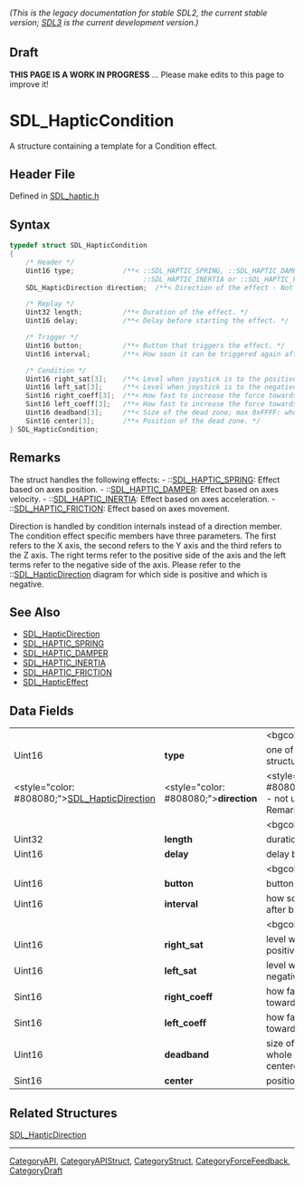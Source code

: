 ###### (This is the legacy documentation for stable SDL2, the current stable version; [SDL3](https://wiki.libsdl.org/SDL3/) is the current development version.)

## Draft

**THIS PAGE IS A WORK IN PROGRESS** ... Please make edits to this page to improve it!
# SDL_HapticCondition

A structure containing a template for a Condition effect.

## Header File

Defined in [SDL_haptic.h](https://github.com/libsdl-org/SDL/blob/SDL2/include/SDL_haptic.h)

## Syntax

```c
typedef struct SDL_HapticCondition
{
    /* Header */
    Uint16 type;            /**< ::SDL_HAPTIC_SPRING, ::SDL_HAPTIC_DAMPER,
                                 ::SDL_HAPTIC_INERTIA or ::SDL_HAPTIC_FRICTION */
    SDL_HapticDirection direction;  /**< Direction of the effect - Not used ATM. */

    /* Replay */
    Uint32 length;          /**< Duration of the effect. */
    Uint16 delay;           /**< Delay before starting the effect. */

    /* Trigger */
    Uint16 button;          /**< Button that triggers the effect. */
    Uint16 interval;        /**< How soon it can be triggered again after button. */

    /* Condition */
    Uint16 right_sat[3];    /**< Level when joystick is to the positive side; max 0xFFFF. */
    Uint16 left_sat[3];     /**< Level when joystick is to the negative side; max 0xFFFF. */
    Sint16 right_coeff[3];  /**< How fast to increase the force towards the positive side. */
    Sint16 left_coeff[3];   /**< How fast to increase the force towards the negative side. */
    Uint16 deadband[3];     /**< Size of the dead zone; max 0xFFFF: whole axis-range when 0-centered. */
    Sint16 center[3];       /**< Position of the dead zone. */
} SDL_HapticCondition;
```

## Remarks

The struct handles the following effects: -
::[SDL_HAPTIC_SPRING](SDL_HAPTIC_SPRING): Effect based on axes position. -
::[SDL_HAPTIC_DAMPER](SDL_HAPTIC_DAMPER): Effect based on axes velocity. -
::[SDL_HAPTIC_INERTIA](SDL_HAPTIC_INERTIA): Effect based on axes
acceleration. - ::[SDL_HAPTIC_FRICTION](SDL_HAPTIC_FRICTION): Effect based
on axes movement.

Direction is handled by condition internals instead of a direction member.
The condition effect specific members have three parameters. The first
refers to the X axis, the second refers to the Y axis and the third refers
to the Z axis. The right terms refer to the positive side of the axis and
the left terms refer to the negative side of the axis. Please refer to the
::[SDL_HapticDirection](SDL_HapticDirection) diagram for which side is
positive and which is negative.

## See Also

* [SDL_HapticDirection](SDL_HapticDirection)
* [SDL_HAPTIC_SPRING](SDL_HAPTIC_SPRING)
* [SDL_HAPTIC_DAMPER](SDL_HAPTIC_DAMPER)
* [SDL_HAPTIC_INERTIA](SDL_HAPTIC_INERTIA)
* [SDL_HAPTIC_FRICTION](SDL_HAPTIC_FRICTION)
* [SDL_HapticEffect](SDL_HapticEffect)


## Data Fields

|                                                                     |                                        |                                                                                                    |
| ------------------------------------------------------------------- | -------------------------------------- | -------------------------------------------------------------------------------------------------- |
|                                                                     |                                        | <bgcolor="#EDEDED">''Header''                                                                      |
| Uint16                                                              | **type**                               | one of the effects handled by this structure; see Remarks for details                              |
| <style="color: #808080;">[SDL_HapticDirection](SDL_HapticDirection) | <style="color: #808080;">**direction** | <style="color: #808080;">direction of the effect - not used at the moment; see Remarks for details |
|                                                                     |                                        | <bgcolor="#EDEDED">''Replay''                                                                      |
| Uint32                                                              | **length**                             | duration of the effect                                                                             |
| Uint16                                                              | **delay**                              | delay before starting the effect                                                                   |
|                                                                     |                                        | <bgcolor="#EDEDED">''Trigger''                                                                     |
| Uint16                                                              | **button**                             | button that triggers the effect                                                                    |
| Uint16                                                              | **interval**                           | how soon it can be triggered again after button                                                    |
|                                                                     |                                        | <bgcolor="#EDEDED">''Condition''                                                                   |
| Uint16                                                              | **right_sat**                          | level when joystick is to the positive side; max 0xFFFF                                            |
| Uint16                                                              | **left_sat**                           | level when joystick is to the negative side; max 0xFFFF                                            |
| Sint16                                                              | **right_coeff**                        | how fast to increase the force towards the positive side                                           |
| Sint16                                                              | **left_coeff**                         | how fast to increase the force towards the negative side                                           |
| Uint16                                                              | **deadband**                           | size of the dead zone; max 0xFFFF: whole axis-range when 0-centered <!-- (units)? -->              |
| Sint16                                                              | **center**                             | position of the dead zone                                                                          |
<!-- <span style="color: green;">All of the Condition fields had a [3] that was left out. Should it be in?</span> -->

## Related Structures

[SDL_HapticDirection](SDL_HapticDirection)

----
[CategoryAPI](CategoryAPI), [CategoryAPIStruct](CategoryAPIStruct), [CategoryStruct](CategoryStruct), [CategoryForceFeedback](CategoryForceFeedback), [CategoryDraft](CategoryDraft)


